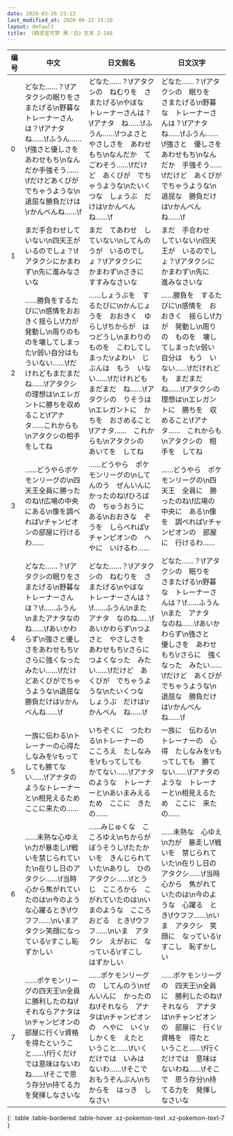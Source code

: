 ```yaml
---
date: 2020-03-26 23:13
last_modified_at: 2020-06-22 15:26
layout: default
title: 《精灵宝可梦 黑／白》文本 2-148
---
```

| 编号 | 中文 | 日文假名 | 日文汉字 |
| ---- | ---- | ---- | --- |
| 0 | どなた……？\fアタクシの眠りをさまたげる\n野暮なトレーナーさんは？\fアナタね……\fふうん……\f強さと優しさをあわせもち\nなんだか手強そう……\fだけどあくびがでちゃうような\n退屈な勝負だけは\rかんべんね……\f | どなた……？\fアタクシの　ねむりを　さまたげる\nやぼな　トレーナーさんは？\fアナタ　ね……\fふうん……\fつよさと　やさしさを　あわせもち\nなんだか　てごわそう……\fだけど　あくびが　でちゃうような\nたいくつな　しょうぶ　だけは\rかんべん　ね……\f | どなた……？\fアタクシの　眠りを　さまたげる\n野暮な　トレーナーさんは？\fアナタ　ね……\fふうん……\f強さと　優しさを　あわせもち\nなんだか　手強そう……\fだけど　あくびが　でちゃうような\n退屈な　勝負だけは\rかんべん　ね……\f |
| 1 | まだ手合わせしていない\n四天王がいるのでしょ？\fアタクシにかまわず\n先に進みなさいな | まだ　てあわせ　していない\nしてんのうが　いるのでしょ？\fアタクシに　かまわず\nさきに　すすみなさいな | まだ　手合わせ　していない\n四天王が　いるのでしょ？\fアタクシに　かまわず\n先に　進みなさいな |
| 2 | ……勝負をするたびに\n感情をおおきく揺らし\f力が発動し\n周りのものを壊してしまった\r弱い自分はもういない……\fだけれどもまだまだね……\fアタクシの理想は\nエレガントに勝ちを収めること\fアナタ……これからも\nアタクシの相手をしてね | ……しょうぶを　するたびに\nかんじょうを　おおきく　ゆらし\fちからが　はつどうし\nまわりの　ものを　こわしてしまった\rよわい　じぶんは　もう　いない……\fだけれども　まだまだ　ね……\fアタクシの　りそうは\nエレガントに　かちを　おさめること\fアナタ……　これからも\nアタクシの　あいてを　してね | ……勝負を　するたびに\n感情を　おおきく　揺らし\f力が　発動し\n周りの　ものを　壊してしまった\r弱い　自分は　もう　いない……\fだけれども　まだまだ　ね……\fアタクシの　理想は\nエレガントに　勝ちを　収めること\fアナタ……　これからも\nアタクシの　相手を　してね |
| 3 | ……どうやらポケモンリーグの\n四天王全員に勝ったのね\f広場の中央にある\n像を調べれば\rチャンピオンの部屋に行けるわ…… | ……どうやら　ポケモンリーグの\nしてんのう　ぜんいんに　かったのね\fひろばの　ちゅうおうに　ある\nおおきな　ぞうを　しらべれば\rチャンピオンの　へやに　いけるわ…… | ……どうやら　ポケモンリーグの\n四天王　全員に　勝ったのね\f広場の　中央に　ある\n像を　調べれば\rチャンピオンの　部屋に　行けるわ…… |
| 4 | どなた……？\fアタクシの眠りをさまたげる\n野暮なトレーナーさんは？\f……ふうん\nまたアナタなのね……\fあいかわらず\n強さと優しさをあわせもち\rさらに強くなったみたい……\fだけどあくびがでちゃうような\n退屈な勝負だけは\rかんべんね……\f | どなた……？\fアタクシの　ねむりを　さまたげる\nやぼな　トレーナーさんは？\f……ふうん\nまた　アナタ　なのね……\fあいかわらず\nつよさと　やさしさを　あわせもち\rさらに　つよくなった　みたい……\fだけど　あくびが　でちゃうような\nたいくつな　しょうぶ　だけは\rかんべん　ね……\f | どなた……？\fアタクシの　眠りを　さまたげる\n野暮な　トレーナーさんは？\f……ふうん\nまた　アナタ　なのね……\fあいかわらず\n強さと　優しさを　あわせもち\rさらに　強くなった　みたい……\fだけど　あくびが　でちゃうような\n退屈な　勝負だけは\rかんべん　ね……\f |
| 5 | 一族に伝わる\nトレーナーの心得たしなみを\rもってしても勝てない……\fアナタのようなトレーナーと\n相見えるためここに来たの…… | いちぞくに　つたわる\nトレーナーの　こころえ　たしなみを\rもってしても　かてない……\fアナタのような　トレーナーと\nあいまみえるため　ここに　きたの…… | 一族に　伝わる\nトレーナーの　心得　たしなみを\rもってしても　勝てない……\fアナタのような　トレーナーと\n相見えるため　ここに　来たの…… |
| 6 | ……未熟な心ゆえ\n力が暴走し\f戦いを禁じられていた\n在りし日のアタクシ……\f当時心から焦がれていたのは\n今のような心躍るとき\fウフフ……\nいまアタクシ笑顔になっている\rすこし恥ずかしい | ……みじゅくな　こころゆえ\nちからが　ぼうそうし\fたたかいを　きんじられていた\nありし　ひの　アタクシ……\fとうじ　こころから　こがれていたのは\nいまのような　こころおどる　とき\fウフフ……\nいま　アタクシ　えがおに　なっている\rすこし　はずかしい | ……未熟な　心ゆえ\n力が　暴走し\f戦いを　禁じられていた\n在りし日の　アタクシ……\f当時　心から　焦がれていたのは\n今のような　心躍る　とき\fウフフ……\nいま　アタクシ　笑顔に　なっている\rすこし　恥ずかしい |
| 7 | ……ポケモンリーグの四天王\n全員に勝利したのね\fそれならアナタは\nチャンピオンの部屋に行く\r資格を得たということ……\f行くだけでは意味はないわね……\fそこで思う存分\n持てる力を発揮しなさいな | ……ポケモンリーグの　してんのう\nぜんいんに　かったのね\fそれなら　アナタは\nチャンピオンの　へやに　いく\rしかくを　えたと　いうこと……\fいくだけでは　いみは　ないわ……\fそこで　おもうぞんぶん\nちからを　はっき　しなさい | ……ポケモンリーグの　四天王\n全員に　勝利したのね\fそれなら　アナタは\nチャンピオンの　部屋に　行く\r資格を　得たと　いうこと……\f行くだけでは　意味は　ないわね……\fそこで　思う存分\n持てる力を　発揮しなさいな |
{: .table .table-bordered .table-hover .xz-pokemon-text .xz-pokemon-text-7 }